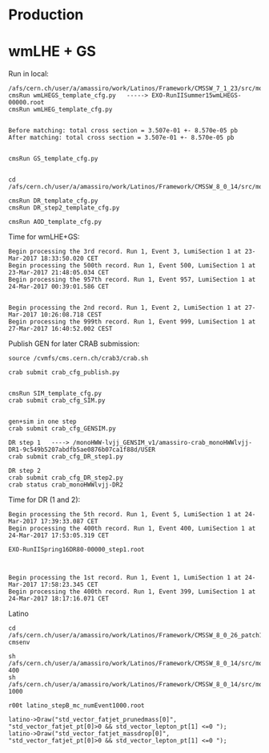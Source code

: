 Production
====

wmLHE + GS
====

Run in local:

    /afs/cern.ch/user/a/amassiro/work/Latinos/Framework/CMSSW_7_1_23/src/monoH/Generation
    cmsRun wmLHEGS_template_cfg.py   -----> EXO-RunIISummer15wmLHEGS-00000.root
    cmsRun wmLHEG_template_cfg.py
    
    
    Before matching: total cross section = 3.507e-01 +- 8.570e-05 pb
    After matching: total cross section = 3.507e-01 +- 8.570e-05 pb

    
    cmsRun GS_template_cfg.py   
    
    
    cd /afs/cern.ch/user/a/amassiro/work/Latinos/Framework/CMSSW_8_0_14/src/monoH/Generation
    
    cmsRun DR_template_cfg.py   
    cmsRun DR_step2_template_cfg.py   

    cmsRun AOD_template_cfg.py   

    
Time for wmLHE+GS:

    Begin processing the 3rd record. Run 1, Event 3, LumiSection 1 at 23-Mar-2017 18:33:50.020 CET
    Begin processing the 500th record. Run 1, Event 500, LumiSection 1 at 23-Mar-2017 21:48:05.034 CET
    Begin processing the 957th record. Run 1, Event 957, LumiSection 1 at 24-Mar-2017 00:39:01.586 CET

    
    Begin processing the 2nd record. Run 1, Event 2, LumiSection 1 at 27-Mar-2017 10:26:08.718 CEST
    Begin processing the 999th record. Run 1, Event 999, LumiSection 1 at 27-Mar-2017 16:40:52.002 CEST

    
    
Publish GEN for later CRAB submission:

    source /cvmfs/cms.cern.ch/crab3/crab.sh
    
    crab submit crab_cfg_publish.py
    
    
    cmsRun SIM_template_cfg.py
    crab submit crab_cfg_SIM.py
    
    
    gen+sim in one step
    crab submit crab_cfg_GENSIM.py
    
    DR step 1   ----> /monoHWW-lvjj_GENSIM_v1/amassiro-crab_monoHWWlvjj-DR1-9c549b5207abdfb5ae0876b07ca1f88d/USER
    crab submit crab_cfg_DR_step1.py
    
    DR step 2
    crab submit crab_cfg_DR_step2.py
    crab status crab_monoHWWlvjj-DR2
    
    
    
    
    
    
    
Time for DR (1 and 2):
    
    
    Begin processing the 5th record. Run 1, Event 5, LumiSection 1 at 24-Mar-2017 17:39:33.087 CET
    Begin processing the 400th record. Run 1, Event 400, LumiSection 1 at 24-Mar-2017 17:53:05.319 CET

    EXO-RunIISpring16DR80-00000_step1.root
    
    
    
    Begin processing the 1st record. Run 1, Event 1, LumiSection 1 at 24-Mar-2017 17:58:23.345 CET
    Begin processing the 400th record. Run 1, Event 399, LumiSection 1 at 24-Mar-2017 18:17:16.071 CET

    
Latino

    cd /afs/cern.ch/user/a/amassiro/work/Latinos/Framework/CMSSW_8_0_26_patch1/src/LatinoTrees/AnalysisStep/test/
    cmsenv
    
    sh /afs/cern.ch/user/a/amassiro/work/Latinos/Framework/CMSSW_8_0_14/src/monoH/Generation/latino.sh 400
    sh /afs/cern.ch/user/a/amassiro/work/Latinos/Framework/CMSSW_8_0_14/src/monoH/Generation/latino.sh 1000
    
    r00t latino_stepB_mc_numEvent1000.root
    
    latino->Draw("std_vector_fatjet_prunedmass[0]", "std_vector_fatjet_pt[0]>0 && std_vector_lepton_pt[1] <=0 ");
    latino->Draw("std_vector_fatjet_massdrop[0]", "std_vector_fatjet_pt[0]>0 && std_vector_lepton_pt[1] <=0 ");
    
    
    
    
    